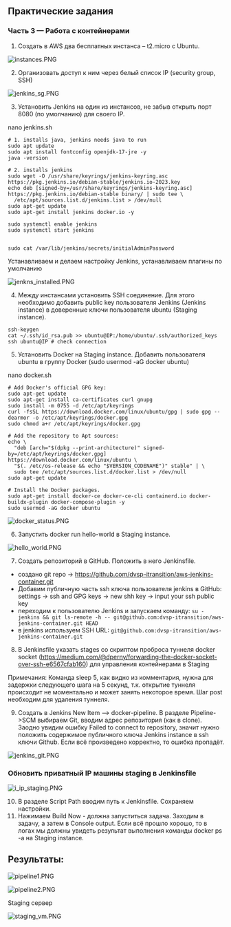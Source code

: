 
## Практические задания 

### Часть 3 — Работа с контейнерами

1. Создать в AWS два бесплатных инстанса – t2.micro c Ubuntu.

![instances.PNG](img%2Finstances.PNG)

2. Организовать доступ к ним через белый список IP (security group, SSH)


![jenkins_sg.PNG](img%2Fjenkins_sg.PNG)

3. Установить Jenkins на один из инстансов, не забыв открыть порт 8080 (по умолчанию) для своего IP.

nano jenkins.sh
```
# 1. installs java, jenkins needs java to run
sudo apt update
sudo apt install fontconfig openjdk-17-jre -y
java -version

# 2. installs jenkins
sudo wget -O /usr/share/keyrings/jenkins-keyring.asc https://pkg.jenkins.io/debian-stable/jenkins.io-2023.key 
echo deb [signed-by=/usr/share/keyrings/jenkins-keyring.asc] https://pkg.jenkins.io/debian-stable binary/ | sudo tee \
  /etc/apt/sources.list.d/jenkins.list > /dev/null 
sudo apt-get update 
sudo apt-get install jenkins docker.io -y

sudo systemctl enable jenkins
sudo systemctl start jenkins


sudo cat /var/lib/jenkins/secrets/initialAdminPassword
```

Устанавливаем и делаем настройку Jenkins, устанавливаем плагины по умолчанию

![jenkns_installed.PNG](img%2Fjenkns_installed.PNG)

4. Между инстансами установить SSH соединение. Для этого необходимо добавить public key пользователя Jenkins (Jenkins instance) в доверенные ключи пользователя ubuntu (Staging instance).

```
ssh-keygen
cat ~/.ssh/id_rsa.pub >> ubuntu@IP:/home/ubuntu/.ssh/authorized_keys
ssh ubuntu@IP # check connection
```

5. Установить Docker на Staging instance. Добавить пользователя ubuntu в группу Docker (sudo usermod -aG docker ubuntu)

nano docker.sh
```
# Add Docker's official GPG key:
sudo apt-get update
sudo apt-get install ca-certificates curl gnupg
sudo install -m 0755 -d /etc/apt/keyrings
curl -fsSL https://download.docker.com/linux/ubuntu/gpg | sudo gpg --dearmor -o /etc/apt/keyrings/docker.gpg
sudo chmod a+r /etc/apt/keyrings/docker.gpg

# Add the repository to Apt sources:
echo \
  "deb [arch="$(dpkg --print-architecture)" signed-by=/etc/apt/keyrings/docker.gpg] https://download.docker.com/linux/ubuntu \
  "$(. /etc/os-release && echo "$VERSION_CODENAME")" stable" | \
  sudo tee /etc/apt/sources.list.d/docker.list > /dev/null
sudo apt-get update

# Install the Docker packages.
sudo apt-get install docker-ce docker-ce-cli containerd.io docker-buildx-plugin docker-compose-plugin -y
sudo usermod -aG docker ubuntu
```

![docker_status.PNG](img%2Fdocker_status.PNG)

6. Запустить docker run hello-world в Staging instance.

![hello_world.PNG](img%2Fhello_world.PNG)

7. Создать репозиторий в GitHub. Положить в него Jenkinsfile.

- создано git repo -> https://github.com/dvsp-itransition/aws-jenkins-container.git
- Добавим публичную часть ssh ключа пользователя jenkins в GitHub: settings -> ssh and GPG keys -> new shh key -> input your ssh public key
- переходим к пользователю Jenkins и запускаем команду: `su - jenkins && git ls-remote -h -- git@github.com:dvsp-itransition/aws-jenkins-container.git HEAD`
- в jenkins используем SSH URL: `git@github.com:dvsp-itransition/aws-jenkins-container.git` 

8. В Jenkinsfile указать stages со скриптом проброса туннеля docker socket (https://medium.com/@dperny/forwarding-the-docker-socket-over-ssh-e6567cfab160) 
   для управления контейнерами в Staging

Примечания: Команда sleep 5, как видно из комментария, нужна для задержки следующего шага на 5 секунд, т.к. открытие туннеля происходит не моментально и может занять
некоторое время. Шаг post необходим для удаления туннеля.


9. Создать в Jenkins New Item –> docker-pipeline. В разделе Pipeline->SCM выбираем Git, вводим адрес репозитория (как в clone). Заодно увидим ошибку Failed to connect to repository, значит нужно положить
содержимое публичного ключа Jenkins instance в ssh ключи Github. Если всё произведено корректно, то ошибка пропадёт.

![jenkins_git.PNG](img%2Fjenkins_git.PNG)

### Обновить приватный IP машины staging в Jenkinsfile

![i_ip_staging.PNG](img%2Fi_ip_staging.PNG)

10. В разделе Script Path вводим путь к Jenkinsfile. Сохраняем настройки.
11. Нажимаем Build Now - должна запуститься задача. Заходим в задачу, а затем в Console output. 
Если всё прошло хорошо, то в логах мы должны увидеть результат выполнения команды docker ps -a на Staging instance.

## Результаты:

![pipeline1.PNG](img%2Fpipeline1.PNG)

![pipeline2.PNG](img%2Fpipeline2.PNG)

Staging сервер

![staging_vm.PNG](img%2Fstaging_vm.PNG)









